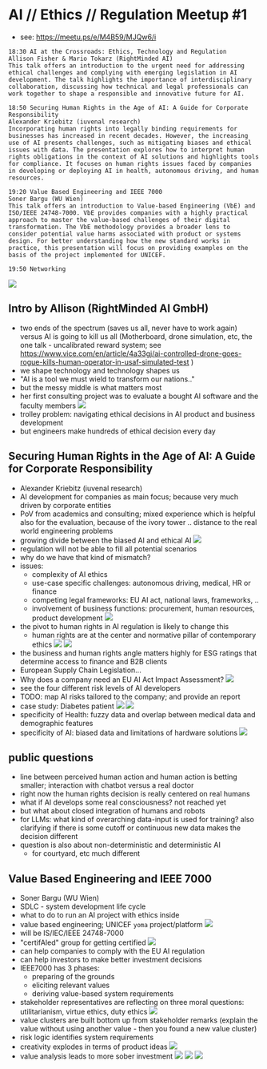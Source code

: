 # AI // Ethics // Regulation Meetup #1

* see: https://meetu.ps/e/M4B59/MJQw6/i
```
18:30 AI at the Crossroads: Ethics, Technology and Regulation
Allison Fisher & Mario Tokarz (RightMinded AI)
This talk offers an introduction to the urgent need for addressing ethical challenges and complying with emerging legislation in AI development. The talk highlights the importance of interdisciplinary collaboration, discussing how technical and legal professionals can work together to shape a responsible and innovative future for AI.

18:50 Securing Human Rights in the Age of AI: A Guide for Corporate Responsibility
Alexander Kriebitz (iuvenal research)
Incorporating human rights into legally binding requirements for businesses has increased in recent decades. However, the increasing use of AI presents challenges, such as mitigating biases and ethical issues with data. The presentation explores how to interpret human rights obligations in the context of AI solutions and highlights tools for compliance. It focuses on human rights issues faced by companies in developing or deploying AI in health, autonomous driving, and human resources.

19:20 Value Based Engineering and IEEE 7000
Soner Bargu (WU Wien)
This talk offers an introduction to Value-based Engineering (VbE) and ISO/IEEE 24748-7000. VbE provides companies with a highly practical approach to master the value-based challenges of their digital transformation. The VbE methodology provides a broader lens to consider potential value harms associated with product or systems design. For better understanding how the new standard works in practice, this presentation will focus on providing examples on the basis of the project implemented for UNICEF.

19:50 Networking
```

![](img00.jpg)

## Intro by Allison (RightMinded AI GmbH)
* two ends of the spectrum (saves us all, never have to work again) versus AI is going to kill us all (Motherboard, drone simulation, etc, the one talk - uncalibrated reward system; see https://www.vice.com/en/article/4a33gj/ai-controlled-drone-goes-rogue-kills-human-operator-in-usaf-simulated-test )
* we shape technology and technology shapes us
* "AI is a tool we must wield to transform our nations.."
* but the messy middle is what matters most
* her first consulting project was to evaluate a bought AI software and the faculty members
![](img01.jpg)
* trolley problem: navigating ethical decisions in AI product and business development
* but engineers make hundreds of ethical decision every day

## Securing Human Rights in the Age of AI: A Guide for Corporate Responsibility
* Alexander Kriebitz (iuvenal research)
* AI development for companies as main focus; because very much driven by corporate entities
* PoV from academics and consulting; mixed experience which is helpful also for the evaluation, because of the ivory tower .. distance to the real world engineering problems
* growing divide between the biased AI and ethical AI
![](img02.jpg)
* regulation will not be able to fill all potential scenarios
* why do we have that kind of mismatch?
* issues:
  * complexity of AI ethics
  * use-case specific challenges: autonomous driving, medical, HR or finance
  * competing legal frameworks: EU AI act, national laws, frameworks, ..
  * involvement of business functions: procurement, human resources, product development
![](img03.jpg)
* the pivot to human rights in AI regulation is likely to change this
  * human rights are at the center and normative pillar of contemporary ethics
![](img04.jpg)
![](img05.jpg)
* the business and human rights angle matters highly for ESG ratings that determine access to finance and B2B clients
* European Supply Chain Legislation...
* Why does a company need an EU AI Act Impact Assessment?
![](img06.jpg)
* see the four different risk levels of AI developers
* TODO: map AI risks tailored to the company; and provide an report
* case study: Diabetes patient
![](img07.jpg)
![](img08.jpg)
* specificity of Health: fuzzy data and overlap between medical data and demographic features
* specificity of AI: biased data and limitations of hardware solutions
![](img09.jpg)

## public questions
* line between perceived human action and human action is betting smaller; interaction with chatbot versus a real doctor
* right now the human rights decision is really centered on real humans
* what if AI develops some real consciousness? not reached yet
* but what about closed integration of humans and robots
* for LLMs: what kind of overarching data-input is used for training? also clarifying if there is some cutoff or continuous new data makes the decision different
* question is also about non-deterministic and deterministic AI
  * for courtyard, etc much different

## Value Based Engineering and IEEE 7000
* Soner Bargu (WU Wien)
* SDLC - system development life cycle
* what to do to run an AI project with ethics inside
* value based engineering; UNICEF `yoma` project/platform
![](img10.jpg)
* will be IS/IEC/IEEE 24748-7000
* "certifAIed" group for getting certified
![](img11.jpg)
* can help companies to comply with the EU AI regulation
* can help investors to make better investment decisions
* IEEE7000 has 3 phases:
  * preparing of the grounds
  * eliciting relevant values
  * deriving value-based system requirements
* stakeholder representatives are reflecting on three moral questions: utilitarianism, virtue ethics, duty ethics
![](img12.jpg)
* value clusters are built bottom up from stakeholder remarks (explain the value without using another value - then you found a new value cluster)
* risk logic identifies system requirements
* creativity explodes in terms of product ideas
![](img13.jpg)
* value analysis leads to more sober investment
![](img14.jpg)
![](img15.jpg)
![](img16.jpg)
